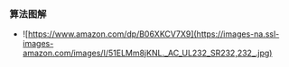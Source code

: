 ### 算法图解

- ![https://www.amazon.com/dp/B06XKCV7X9](https://images-na.ssl-images-amazon.com/images/I/51ELMm8jKNL._AC_UL232_SR232,232_.jpg)

